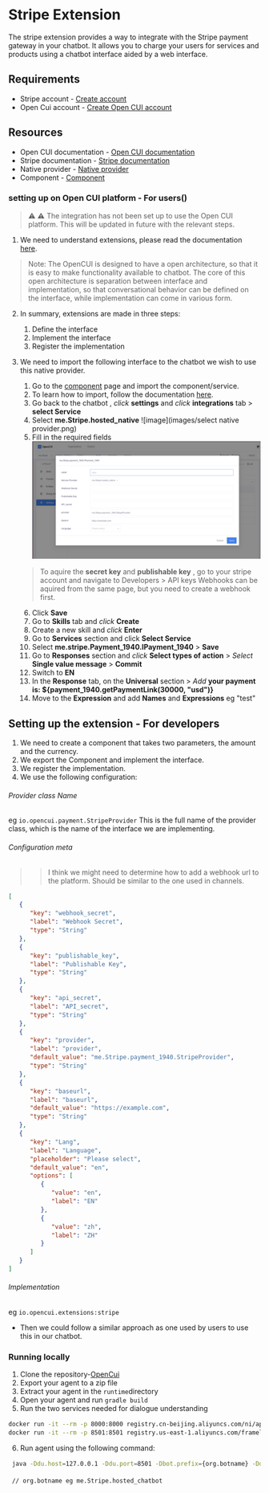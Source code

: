 # Stripe Extension
The stripe extension provides a way to integrate with the Stripe payment gateway in your chatbot. It allows
you to charge your users for services and products using a chatbot interface aided by a web interface.

## Requirements
- Stripe account - [Create account](https://stripe.com/)
- Open Cui account - [Create Open CUI account](https://docs.google.com/forms/d/e/1FAIpQLSeYGRXfYnB_uDKTS4hUfcD3w1f9LDI9swcC5Qhy71PTS_JANA/viewform)

## Resources
- Open CUI documentation - [Open CUI documentation](https://opencui.io)
- Stripe documentation - [Stripe documentation](https://stripe.com/docs)
- Native provider - [Native provider](https://build.opencui.io/org/63845e6901beb60ccdfa1030/agent/6388909301beb60ccdfaeb32/service_schema)
- Component - [Component](https://build.opencui.io/org/63845e6901beb60ccdfa1030/agent/63885c4f01beb60ccdfad236/service_schema)

### setting up on Open CUI platform - For users()
> :warning: **⚠** The integration has not been set up to use the Open CUI platform. This will be updated in future with the relevant steps.


1. We need to understand extensions, please read the
   documentation [here](https://docs.opencui.io/docs/extensions/overview.html).
> Note: The OpenCUI is designed to have a open architecture, so that it is easy to
> make functionality available to chatbot. The core of this open architecture is separation
> between interface and implementation, so that conversational behavior
can be defined on the interface, while implementation can come in various form.

2. In summary, extensions are made in three steps:
   1. Define the interface
   2. Implement the interface
   3. Register the implementation

3. We need to import the following interface to the chatbot we wish to use this native provider.
   1. Go to the [component](https://build.opencui.io/org/63845e6901beb60ccdfa1030/agent/63885c4f01beb60ccdfad236/service_schema) page and import the component/service.
   2. To learn how to import, follow the documentation [here](https://opencui.io/reference/providers/extension.html#_5-wire-and-configure-in-chatbot).
   3. Go back to the chatbot , *click* **settings** and *click* **integrations** tab > **select Service**
   4. Select **me.Stripe.hosted_native**
      ![image](images/select native provider.png)
   5. Fill in the required fields
      ![image](images/Configuration.png)
   > To aquire the **secret key** and **publishable key** , go to your stripe account and navigate to
   > Developers > API keys
   > Webhooks can be aquired from the same page, but you need to create a webhook first.

   6. Click **Save**
   7. Go to **Skills** tab and *click* **Create**
   8. Create a new skill and *click* **Enter**
   9. Go to **Services** section and click **Select Service**
   10. Select **me.stripe.Payment_1940.IPayment_1940** > **Save**
   11. Go to **Responses** section and *click* **Select types of action** > *Select* **Single value message** > **Commit**
   12. Switch to **EN**
   13. In the **Response** tab, on the **Universal** section > *Add* **your payment is: ${payment_1940.getPaymentLink(30000, "usd")}**
   14. Move to the **Expression** and add **Names** and **Expressions** eg "test"

## Setting up the extension - For developers
1. We need to create a component that takes two parameters, the amount and the currency.
2. We export the Component and implement the interface.
3. We register the implementation.
4. We use the following configuration:
###### Provider class Name
eg `io.opencui.payment.StripeProvider`
This is the full name of the provider class, which is the name of the interface we are implementing.

###### Configuration meta
>> I think we might need to determine how to add a webhook url to the platform. Should be similar to the
>> one used in channels.

```json
[
   {
      "key": "webhook_secret",
      "label": "Webhook Secret",
      "type": "String"
   },
   {
      "key": "publishable_key",
      "label": "Publishable Key",
      "type": "String"
   },
   {
      "key": "api_secret",
      "label": "API_secret",
      "type": "String"
   },
   {
      "key": "provider",
      "label": "provider",
      "default_value": "me.Stripe.payment_1940.StripeProvider",
      "type": "String"
   },
   {
      "key": "baseurl",
      "label": "baseurl",
      "default_value": "https://example.com",
      "type": "String"
   },
   {
      "key": "Lang",
      "label": "Language",
      "placeholder": "Please select",
      "default_value": "en",
      "options": [
         {
            "value": "en",
            "label": "EN"
         },
         {
            "value": "zh",
            "label": "ZH"
         }
      ]
   }
]

```
###### Implementation

eg `io.opencui.extensions:stripe`

- Then we could follow a similar approach as one used by users to use this in our chatbot.


### Running locally
1. Clone the repository-[OpenCui](https://githib.com/opencui/runtime)
2. Export your agent to a zip file
3. Extract your agent in the `runtime`directory
4. Open your agent and run `gradle build`
5. Run the two services needed for dialogue understanding
```bash
docker run -it --rm -p 8000:8000 registry.cn-beijing.aliyuncs.com/ni/apps:0616-v1
docker run -it --rm -p 8501:8501 registry.us-east-1.aliyuncs.com/framely/apps:du.private--20220815--tag--du-debug-v10.3-v2.2
```
6. Run agent using the following command:
```bash
 java -Ddu.host=127.0.0.1 -Ddu.port=8501 -Dbot.prefix={org.botname} -Ddu.duckling=http://127.0.0.1:8080/parse -jar build/libs/dispatcher-1.1-SNAPSHOT.jar
 
 // org.botname eg me.Stripe.hosted_chatbot

```

